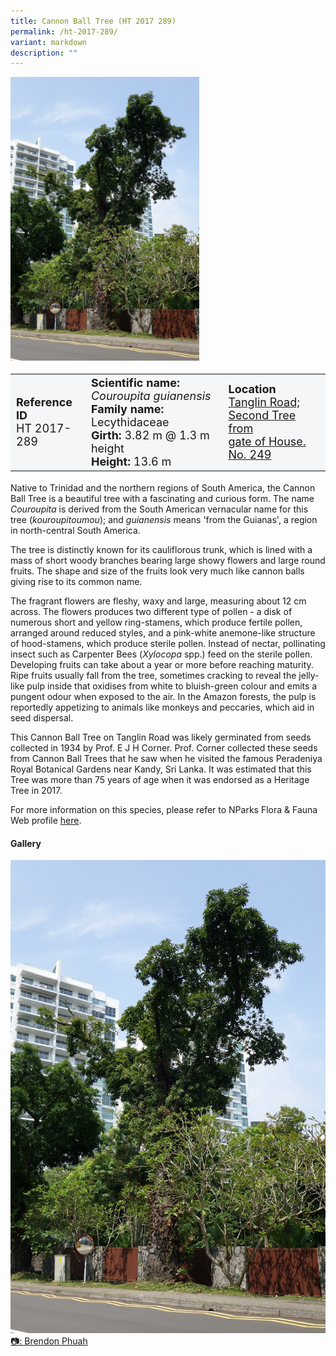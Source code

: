 ```yaml
---
title: Cannon Ball Tree (HT 2017 289)
permalink: /ht-2017-289/
variant: markdown
description: ""
---
```

<div class="isomer-image-wrapper">
<img style="width: 60%" src="/images/Heritage_trees_photos/cougui_ht2017-289_habit.jpg">
</div><table style="minWidth: 100px; font-size: 18px; background: #F4F6F7">
<tbody><tr>
<td rowspan="1" colspan="1">
<strong>Reference ID</strong>
<br>HT 2017-289
</td>
<td rowspan="1" colspan="1">
	<strong>Scientific name:</strong> <em>Couroupita guianensis</em>
<br><strong>Family name: </strong>Lecythidaceae
<br><strong>Girth: </strong>3.82 m @ 1.3 m height
<br><strong>Height: </strong>13.6 m
</td>
<td rowspan="1" colspan="1">
<strong>Location</strong><a href="https://www.onemap.gov.sg/?lat=1.303769999967643&amp;lng=103.82190000000645">
 <br>Tanglin Road; Second Tree from<br>gate of House. No. 249</a>
</td>
</tr>
</tbody>
</table>
<p>Native to Trinidad and the northern regions of South America, the Cannon Ball Tree is a beautiful tree with a fascinating and curious form. The name <em>Couroupita</em> is derived from the South American vernacular name for this tree (<em>kouroupitoumou</em>); and <em>guianensis</em> means 'from the Guianas', a region in north-central South America.</p>

<p>The tree is distinctly known for its cauliflorous trunk, which is lined with a mass of short woody branches bearing large showy flowers and large round fruits. The shape and size of the fruits look very much like cannon balls giving rise to its common name.</p>

<p>The fragrant flowers are fleshy, waxy and large, measuring about 12 cm across. The flowers produces two different type of pollen - a disk of numerous short and yellow ring-stamens, which produce fertile pollen, arranged around reduced styles, and a pink-white anemone-like structure of hood-stamens, which produce sterile pollen. Instead of nectar, pollinating insect such as Carpenter Bees (<em>Xylocopa</em> spp.) feed on the sterile pollen. Developing fruits can take about a year or more before reaching maturity. Ripe fruits usually fall from the tree, sometimes cracking to reveal the jelly-like pulp inside that oxidises from white to bluish-green colour and emits a pungent odour when exposed to the air. In the Amazon forests, the pulp is reportedly appetizing to animals like monkeys and peccaries, which aid in seed dispersal.</p>

<p>This Cannon Ball Tree on Tanglin Road was likely germinated from seeds collected in 1934 by Prof. E J H Corner. Prof. Corner collected these seeds from Cannon Ball Trees that he saw when he visited the famous Peradeniya Royal Botanical Gardens near Kandy, Sri Lanka. It was estimated that this Tree was more than 75 years of age when it was endorsed as a Heritage Tree in 2017.</p>

<p>For more information on this species, please refer to NParks Flora &amp; Fauna Web profile <a href="https://www.nparks.gov.sg/florafaunaweb/flora/2/8/2827">here</a>.</p>

<h4><b>Gallery</b></h4>
<div class="isomer-card-grid">
<a href="/images/Heritage_trees_photos/cougui_ht2017-289_habit.jpg" class="isomer-card">
<div class="isomer-card-image">
<div class="isomer-image-wrapper"><img src="/images/Heritage_trees_photos/cougui_ht2017-289_habit.jpg"></div></div>
<div class="isomer-card-body"><div class="isomer-card-description">📷: Brendon Phuah
</div></div></a><br></div>